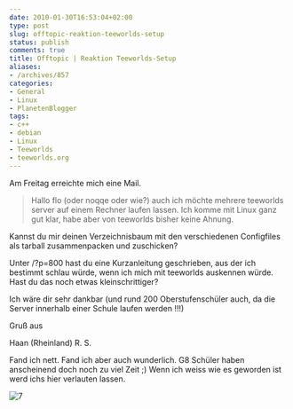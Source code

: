 ```yaml
---
date: 2010-01-30T16:53:04+02:00
type: post
slug: offtopic-reaktion-teeworlds-setup
status: publish
comments: true
title: Offtopic | Reaktion Teeworlds-Setup
aliases:
- /archives/857
categories:
- General
- Linux
- PlanetenBlogger
tags:
- c++
- debian
- Linux
- Teeworlds
- teeworlds.org
---
```


Am Freitag erreichte mich eine Mail.


> Hallo flo (oder noqqe oder wie?)
auch ich möchte mehrere teeworlds server auf einem Rechner laufen lassen.
Ich komme mit Linux ganz gut klar, habe aber von teeworlds bisher keine Ahnung.

Kannst du mir deinen Verzeichnisbaum mit den verschiedenen Configfiles als tarball
zusammenpacken und zuschicken?

Unter /?p=800 hast du eine Kurzanleitung geschrieben, aus der ich bestimmt schlau würde,
wenn ich mich mit teeworlds auskennen würde. Hast du das noch etwas kleinschrittiger?

Ich wäre dir sehr dankbar (und rund 200 Oberstufenschüler auch, da die Server innerhalb einer Schule laufen werden !!!)

Gruß aus

Haan (Rheinland)
R. S.


Fand ich nett. Fand ich aber auch wunderlich. G8 Schüler haben anscheinend doch noch zu viel Zeit ;) Wenn ich weiss wie es geworden ist werd ichs hier verlauten lassen.

![7](/uploads/2009/11/7.png)

